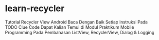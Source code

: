 # learn-recycler
Tutorial Recycler View Android
Baca Dengan Baik Setiap Instruksi Pada TODO
Clue Code Dapat Kalian Temui di Modul Praktikum Mobile Programming
Pada Pembahasan ListView, RecyclerView, Dialog & Logging
